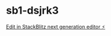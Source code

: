 # sb1-dsjrk3

[Edit in StackBlitz next generation editor ⚡️](https://stackblitz.com/~/github.com/SainaVerden/sb1-dsjrk3)